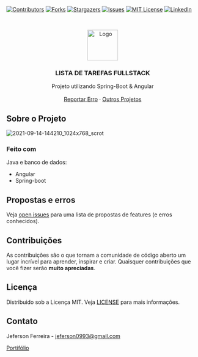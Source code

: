 
[![Contributors][contributors-shield]][contributors-url]
[![Forks][forks-shield]][forks-url]
[![Stargazers][stars-shield]][stars-url]
[![Issues][issues-shield]][issues-url]
[![MIT License][license-shield]][license-url]
[![LinkedIn][linkedin-shield]][linkedin-url]


<br />
<p align="center">
  <a href="https://github.com/jeferson0993/todo-fullstack-frontend">
    <img src="https://user-images.githubusercontent.com/29678099/102724065-83263880-42eb-11eb-8625-37935126a86e.png" alt="Logo" width="80" height="80">
  </a>

  <h3 align="center">LISTA DE TAREFAS FULLSTACK</h3>

  <p align="center">
Projeto utilizando Spring-Boot & Angular
    <br />
    <br />
    <a href="https://github.com/jeferson0993/todo-fullstack-frontend/issues">Reportar Erro</a>
    ·
    <a href="http://jeferson0993.github.io/">Outros Projetos</a>
  </p>
</p>

<!-- ABOUT THE PROJECT -->
## Sobre o Projeto
![2021-09-14-144210_1024x768_scrot](https://user-images.githubusercontent.com/29678099/133308314-92cc2c20-062a-4bb8-8f36-e96b132d0275.png)

### Feito com
Java e banco de dados:
* Angular
* Spring-boot

<!-- ROADMAP -->
## Propostas e erros

Veja [open issues](https://github.com/jeferson0993/todo-fullstack-frontend/issues) para uma lista de propostas de features (e erros conhecidos).


<!-- CONTRIBUTING -->
## Contribuições

As contribuições são o que tornam a comunidade de código aberto um lugar incrível para aprender, inspirar e criar. Quaisquer contribuições que você fizer serão **muito apreciadas**.

<!-- LICENSE -->
## Licença

Distribuido sob a Licença MIT. Veja [LICENSE](https://github.com/jeferson0993/todo-fullstack-frontend/blob/main/LICENSE) para mais informações.

<!-- CONTACT -->
## Contato

Jeferson Ferreira - jeferson0993@gmail.com

[Portifólio](http://jeferson0993.github.io/)



<!-- MARKDOWN LINKS & IMAGES -->
<!-- https://www.markdownguide.org/basic-syntax/#reference-style-links -->
[contributors-shield]: https://img.shields.io/github/contributors/jeferson0993/todo-fullstack-frontend.svg?style=flat-square
[contributors-url]: https://github.com/jeferson0993/todo-fullstack-frontend/graphs/contributors
[forks-shield]: https://img.shields.io/github/forks/jeferson0993/todo-fullstack-frontend.svg?style=flat-square
[forks-url]: https://github.com/jeferson0993/todo-fullstack-frontend/network/members
[stars-shield]: https://img.shields.io/github/stars/jeferson0993/todo-fullstack-frontend.svg?style=flat-square
[stars-url]: https://github.com/jeferson0993/todo-fullstack-frontend/stargazers
[issues-shield]: https://img.shields.io/github/issues/jeferson0993/todo-fullstack-frontend.svg?style=flat-square
[issues-url]: https://github.com/jeferson0993/todo-fullstack-frontend/issues
[license-shield]: https://img.shields.io/github/license/jeferson0993/todo-fullstack-frontend.svg?style=flat-square
[license-url]: https://github.com/jeferson0993/todo-fullstack-frontend/blob/main/LICENSE
[linkedin-shield]: https://img.shields.io/badge/-LinkedIn-black.svg?style=flat-square&logo=linkedin&colorB=555
[linkedin-url]: https://www.linkedin.com/in/jeferson-ferreira-4a036b143/
[home-screenshot]: https://user-images.githubusercontent.com/29678099/71330655-f47eb000-250c-11ea-8f5c-3069b4c708f7.png
[add-screenshot]: https://user-images.githubusercontent.com/29678099/71330627-db75ff00-250c-11ea-8fe5-a2c1a02c1550.png
